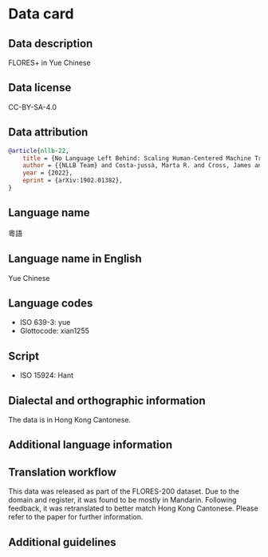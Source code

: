 # Data card

## Data description

FLORES+ in Yue Chinese

## Data license

CC-BY-SA-4.0

## Data attribution

```bibtex
@article{nllb-22,
    title = {No Language Left Behind: Scaling Human-Centered Machine Translation},
    author = {{NLLB Team} and Costa-jussà, Marta R. and Cross, James and Çelebi, Onur and Elbayad, Maha and Heafield, Kenneth and Heffernan, Kevin and Kalbassi, Elahe and Lam, Janice and Licht, Daniel and Maillard, Jean and Sun, Anna and Wang, Skyler and Wenzek, Guillaume and Youngblood, Al and Akula, Bapi and Barrault, Loic and Mejia-Gonzalez, Gabriel and Hansanti, Prangthip and Hoffman, John and Jarrett, Semarley and Sadagopan, Kaushik Ram and Rowe, Dirk and Spruit, Shannon and Tran, Chau and Andrews, Pierre and Ayan, Necip Fazil and Bhosale, Shruti and Edunov, Sergey and Fan, Angela and Gao, Cynthia and Goswami, Vedanuj and Guzmán, Francisco and Koehn, Philipp and Mourachko, Alexandre and Ropers, Christophe and Saleem, Safiyyah and Schwenk, Holger and Wang, Jeff},
    year = {2022},
    eprint = {arXiv:1902.01382},
}
```

## Language name

粵語

## Language name in English

Yue Chinese

## Language codes

* ISO 639-3: yue
* Glottocode: xian1255

## Script

* ISO 15924: Hant

## Dialectal and orthographic information

The data is in Hong Kong Cantonese.

## Additional language information

## Translation workflow

This data was released as part of the FLORES-200 dataset. Due to the domain and register, it was found to be mostly in Mandarin. Following feedback, it was retranslated to better match Hong Kong Cantonese. Please refer to the paper for further information.

## Additional guidelines

